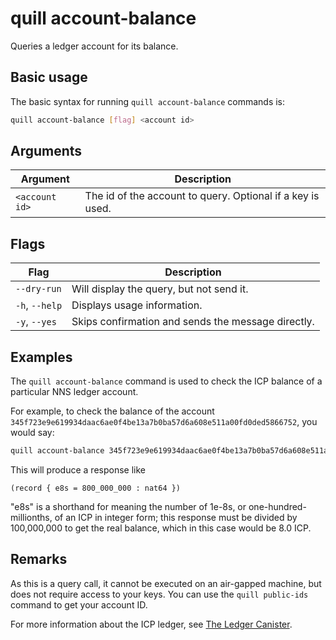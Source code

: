 # quill account-balance

Queries a ledger account for its balance.

## Basic usage

The basic syntax for running `quill account-balance` commands is:

``` bash
quill account-balance [flag] <account id>
```

## Arguments

| Argument       | Description                                                |
|----------------|------------------------------------------------------------|
| `<account id>` | The id of the account to query. Optional if a key is used. |

## Flags

| Flag           | Description                                        |
|----------------|----------------------------------------------------|
| `--dry-run`    | Will display the query, but not send it.           |
| `-h`, `--help` | Displays usage information.                        |
| `-y`, `--yes`  | Skips confirmation and sends the message directly. |

## Examples

The `quill account-balance` command is used to check the ICP balance of a particular NNS ledger account.

For example, to check the balance of the account `345f723e9e619934daac6ae0f4be13a7b0ba57d6a608e511a00fd0ded5866752`, you would say:

```sh
quill account-balance 345f723e9e619934daac6ae0f4be13a7b0ba57d6a608e511a00fd0ded5866752
```

This will produce a response like 

```candid
(record { e8s = 800_000_000 : nat64 })
```

"e8s" is a shorthand for meaning the number of 1e-8s, or one-hundred-millionths, of an ICP in integer form; this response must be divided by 100,000,000 to get the real balance, which in this case would be 8.0 ICP.

## Remarks

As this is a query call, it cannot be executed on an air-gapped machine, but does not require access to your keys. You can use the `quill public-ids` command to get your account ID. 

For more information about the ICP ledger, see [The Ledger Canister].

[The Ledger Canister]: https://internetcomputer.org/docs/current/references/ledger
